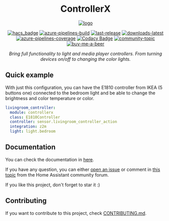 <div align="center">

<h1>ControllerX</h1>

[![logo](https://github.com/xaviml/controllerx/raw/dev/docs/android-chrome-192x192.png)](https://github.com/xaviml/controllerx/releases)

[![hacs_badge](https://img.shields.io/badge/HACS-Default-orange.svg?style=for-the-badge)](https://github.com/hacs/integration)
[![azure-pipelines-build](https://img.shields.io/azure-devops/build/xaviml93/ControllerX/1/master.svg?style=for-the-badge)](https://dev.azure.com/xaviml93/ControllerX/_build/latest?definitionId=1&branchName=master)
[![last-release](https://img.shields.io/github/v/release/xaviml/controllerx.svg?style=for-the-badge)](https://github.com/xaviml/controllerx/releases)
[![downloads-latest](https://img.shields.io/github/downloads/xaviml/controllerx/latest/total?style=for-the-badge)](http://github.com/xaviml/controllerx/releases/latest)
[![azure-pipelines-coverage](https://img.shields.io/azure-devops/coverage/xaviml93/ControllerX/1/master.svg?style=for-the-badge)](https://dev.azure.com/xaviml93/ControllerX/_build/latest?definitionId=1&branchName=master)
[![Codacy Badge](https://img.shields.io/codacy/grade/542f29ab55a449099488601ec7400563/master?style=for-the-badge)](https://app.codacy.com/manual/xaviml/controllerx?utm_source=github.com&utm_medium=referral&utm_content=xaviml/controllerx&utm_campaign=Badge_Grade_Dashboard)
[![community-topic](https://img.shields.io/badge/community-topic-blue?style=for-the-badge)](https://community.home-assistant.io/t/controllerx-bring-full-functionality-to-light-and-media-player-controllers/148855)
[![buy-me-a-beer](https://img.shields.io/badge/sponsor-Buy%20me%20a%20beer-orange?style=for-the-badge)](https://www.buymeacoffee.com/xaviml)

_Bring full functionality to light and media player controllers. From turning devices on/off to changing the color lights._

</div>

## Quick example

With just this configuration, you can have the E1810 controller from IKEA (5 buttons one) connected to the bedroom light and be able to change the brightness and color temperature or color.

```yaml
livingroom_controller:
  module: controllerx
  class: E1810Controller
  controller: sensor.livingroom_controller_action
  integration: z2m
  light: light.bedroom
```

## Documentation

You can check the documentation in [here](https://xaviml.github.io/controllerx/).

If you have any question, you can either [open an issue](https://github.com/xaviml/controllerx/issues/new/choose) or comment in [this topic](https://community.home-assistant.io/t/controllerx-bring-full-functionality-to-light-and-media-player-controllers/148855) from the Home Assistant community forum.

If you like this project, don't forget to star it :)

## Contributing

If you want to contribute to this project, check [CONTRIBUTING.md](https://github.com/xaviml/controllerx/blob/master/CONTRIBUTING.md).
